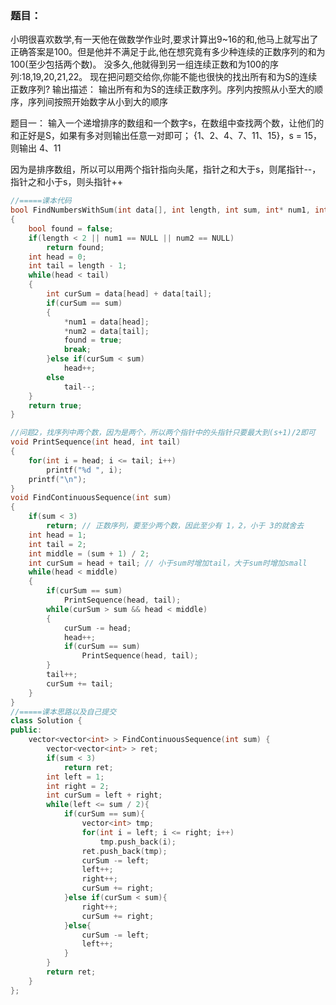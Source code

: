### 题目：
小明很喜欢数学,有一天他在做数学作业时,要求计算出9~16的和,他马上就写出了正确答案是100。但是他并不满足于此,他在想究竟有多少种连续的正数序列的和为100(至少包括两个数)。
没多久,他就得到另一组连续正数和为100的序列:18,19,20,21,22。
现在把问题交给你,你能不能也很快的找出所有和为S的连续正数序列? 
输出描述：
输出所有和为S的连续正数序列。序列内按照从小至大的顺序，序列间按照开始数字从小到大的顺序

题目一：
输入一个递增排序的数组和一个数字s，在数组中查找两个数，让他们的和正好是S，如果有多对则输出任意一对即可；
{1、2、4、7、11、15}，s = 15，则输出 4、11

因为是排序数组，所以可以用两个指针指向头尾，指针之和大于s，则尾指针--，指针之和小于s，则头指针++
```c++
//=====课本代码
bool FindNumbersWithSum(int data[], int length, int sum, int* num1, int* num2)
{
    bool found = false;
    if(length < 2 || num1 == NULL || num2 == NULL)
        return found;
    int head = 0;
    int tail = length - 1;
    while(head < tail)
    {
        int curSum = data[head] + data[tail];
        if(curSum == sum)
        {
            *num1 = data[head];
            *num2 = data[tail];
            found = true;
            break;
        }else if(curSum < sum)
            head++;
        else
            tail--;
    }
    return true;
}

//问题2，找序列中两个数，因为是两个，所以两个指针中的头指针只要最大到(s+1)/2即可
void PrintSequence(int head, int tail)
{
    for(int i = head; i <= tail; i++)
        printf("%d ", i);
    printf("\n");
}
void FindContinuousSequence(int sum)
{
    if(sum < 3)
        return; // 正数序列，要至少两个数，因此至少有 1，2，小于 3的就舍去
    int head = 1;
    int tail = 2;
    int middle = (sum + 1) / 2;
    int curSum = head + tail; // 小于sum时增加tail，大于sum时增加small
    while(head < middle)
    {
        if(curSum == sum)
            PrintSequence(head, tail);
        while(curSum > sum && head < middle)
        {
            curSum -= head;
            head++;
            if(curSum == sum)
                PrintSequence(head, tail);
        }
        tail++;
        curSum += tail;
    }
}
//=====课本思路以及自己提交
class Solution {
public:
    vector<vector<int> > FindContinuousSequence(int sum) {
        vector<vector<int> > ret;
        if(sum < 3)
            return ret;
        int left = 1;
        int right = 2;
        int curSum = left + right;
        while(left <= sum / 2){
            if(curSum == sum){
                vector<int> tmp;
                for(int i = left; i <= right; i++)
                    tmp.push_back(i);
                ret.push_back(tmp);
                curSum -= left;
                left++;
                right++;
                curSum += right;
            }else if(curSum < sum){
                right++;
                curSum += right;
            }else{
                curSum -= left;
                left++;
            }
        }
        return ret;
    }
};

```





















